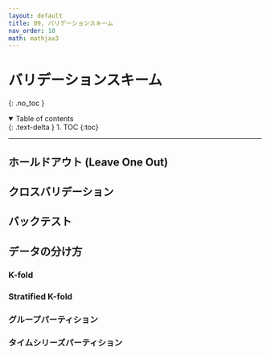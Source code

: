 ```yaml
---
layout: default
title: 09, バリデーションスキーム
nav_order: 10
math: mathjax3
---
```


# バリデーションスキーム
{: .no_toc }

<details open markdown="block">
  <summary>
    Table of contents
  </summary>
  {: .text-delta }
1. TOC
{:toc}
</details>

---


## ホールドアウト (Leave One Out)

## クロスバリデーション

## バックテスト

## データの分け方

### K-fold

### Stratified K-fold

### グループパーティション

### タイムシリーズパーティション